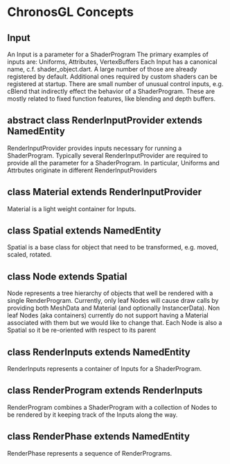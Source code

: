 # ChronosGL Concepts


## Input

An Input is a parameter for a ShaderProgram
The primary examples of inputs are: Uniforms, Attributes, VertexBuffers
Each Input has a canonical name, c.f. shader_object.dart.
A large number of those are already registered by default.
Additional ones required by custom shaders can be registered at
startup.
There are small number of unusual control inputs, e.g.
cBlend that indirectly effect the behavior of a ShaderProgram.
These are mostly related to fixed function features, like
blending and depth buffers.

## abstract class RenderInputProvider extends NamedEntity

RenderInputProvider provides inputs necessary for running a ShaderProgram.
Typically several RenderInputProvider are required to provide all the
parameter for a ShaderProgram. In particular, Uniforms and Attrbutes
originate in different RenderInputProviders



## class Material extends RenderInputProvider

Material is a light weight container for Inputs.


## class Spatial extends NamedEntity

Spatial is a base class for object that need to be transformed, e.g.
moved, scaled, rotated.


## class Node extends Spatial

Node represents a tree hierarchy of objects that well be rendered
with a single RenderProgram.
Currently, only leaf Nodes will cause draw calls by providing
both MeshData and Material (and optionally InstancerData).
Non leaf Nodes (aka containers) currently do not support
having a Material associated with them but we would like to change
that.
Each Node is also a Spatial so it be re-oriented with respect to its parent


## class RenderInputs extends NamedEntity

RenderInputs represents a container of Inputs for a ShaderProgram.


## class RenderProgram extends RenderInputs

RenderProgram combines a ShaderProgram with a collection of Nodes
to be rendered by it keeping track of the Inputs along the way.


## class RenderPhase extends NamedEntity

RenderPhase represents a sequence of RenderPrograms.
